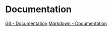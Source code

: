 # Documentation

[Git - Documentation](https://git-scm.com/doc)
[Markdown - Documentation](https://guides.github.com/features/mastering-markdown)
